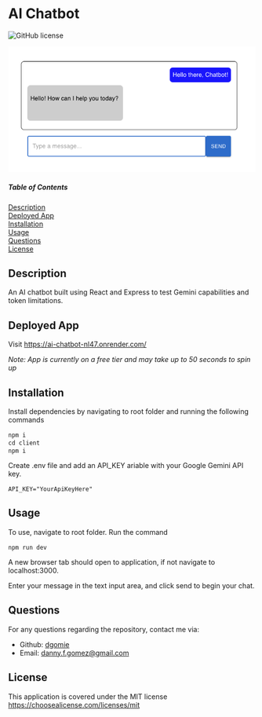 # AI Chatbot
  ![GitHub license](https://img.shields.io/badge/license-MIT-blue.svg)

  <img src='./client/public/chatbot.png' width="auto" />

  ##### Table of Contents  
  [Description](#description)  
  [Deployed App](#deployed-app)   
  [Installation](#installation)  
  [Usage](#usage)  
  [Questions](#questions)  
  [License](#license)  

  ## Description  
  An AI chatbot built using React and Express to test Gemini capabilities and token limitations.

  ## Deployed App  
  Visit https://ai-chatbot-nl47.onrender.com/

  *Note: App is currently on a free tier and may take up to 50 seconds to spin up*

  ## Installation  
  Install dependencies by navigating to root folder and running the following commands
  
 ```
 npm i
 cd client 
 npm i
 ```
  
  Create .env file and add an API_KEY ariable with your Google Gemini API key.
  
  ```
  API_KEY="YourApiKeyHere"
  ```

  ## Usage  
  To use, navigate to root folder. Run the command
   ```
   npm run dev
   ```
A new browser tab should open to application, if not navigate to localhost:3000. 
    
Enter your message in the text input area, and click send to begin your chat.

  ## Questions
  For any questions regarding the repository, contact me via:
  * Github: [dgomie](https://www.github.com/dgomie)
  * Email: <a href="mailto:danny.f.gomez@gmail.com">danny.f.gomez@gmail.com</a>
  
  ## License
  This application is covered under the MIT license  
  https://choosealicense.com/licenses/mit 
